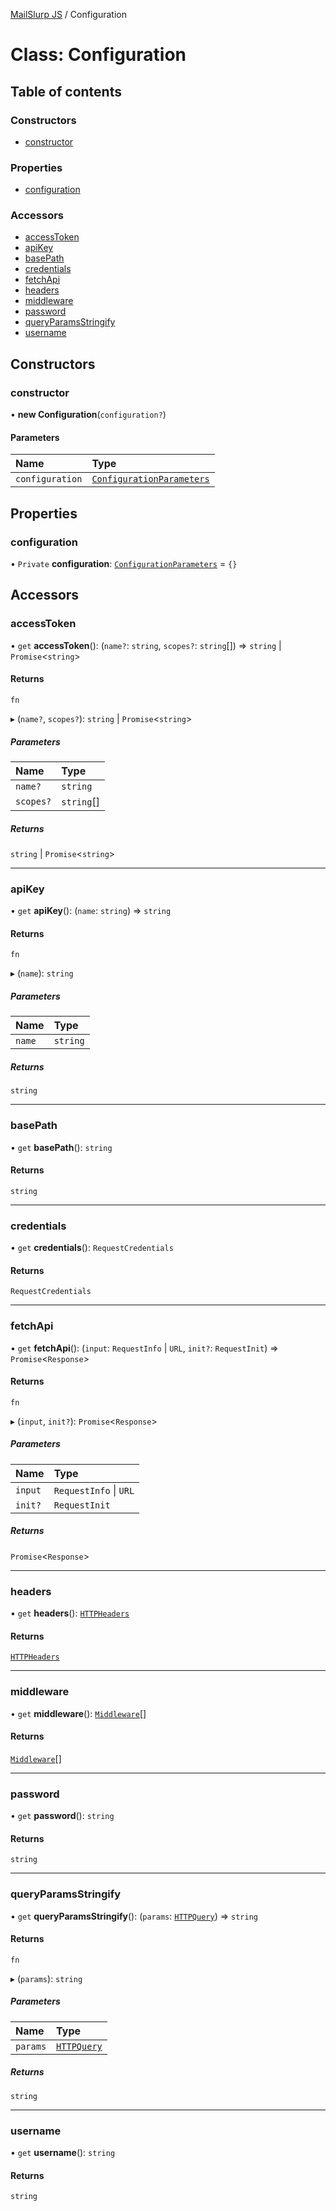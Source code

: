 [MailSlurp JS](../README.md) / Configuration

# Class: Configuration

## Table of contents

### Constructors

- [constructor](Configuration.md#constructor)

### Properties

- [configuration](Configuration.md#configuration)

### Accessors

- [accessToken](Configuration.md#accesstoken)
- [apiKey](Configuration.md#apikey)
- [basePath](Configuration.md#basepath)
- [credentials](Configuration.md#credentials)
- [fetchApi](Configuration.md#fetchapi)
- [headers](Configuration.md#headers)
- [middleware](Configuration.md#middleware)
- [password](Configuration.md#password)
- [queryParamsStringify](Configuration.md#queryparamsstringify)
- [username](Configuration.md#username)

## Constructors

### constructor

• **new Configuration**(`configuration?`)

#### Parameters

| Name | Type |
| :------ | :------ |
| `configuration` | [`ConfigurationParameters`](../interfaces/ConfigurationParameters.md) |

## Properties

### configuration

• `Private` **configuration**: [`ConfigurationParameters`](../interfaces/ConfigurationParameters.md) = `{}`

## Accessors

### accessToken

• `get` **accessToken**(): (`name?`: `string`, `scopes?`: `string`[]) => `string` \| `Promise`<`string`\>

#### Returns

`fn`

▸ (`name?`, `scopes?`): `string` \| `Promise`<`string`\>

##### Parameters

| Name | Type |
| :------ | :------ |
| `name?` | `string` |
| `scopes?` | `string`[] |

##### Returns

`string` \| `Promise`<`string`\>

___

### apiKey

• `get` **apiKey**(): (`name`: `string`) => `string`

#### Returns

`fn`

▸ (`name`): `string`

##### Parameters

| Name | Type |
| :------ | :------ |
| `name` | `string` |

##### Returns

`string`

___

### basePath

• `get` **basePath**(): `string`

#### Returns

`string`

___

### credentials

• `get` **credentials**(): `RequestCredentials`

#### Returns

`RequestCredentials`

___

### fetchApi

• `get` **fetchApi**(): (`input`: `RequestInfo` \| `URL`, `init?`: `RequestInit`) => `Promise`<`Response`\>

#### Returns

`fn`

▸ (`input`, `init?`): `Promise`<`Response`\>

##### Parameters

| Name | Type |
| :------ | :------ |
| `input` | `RequestInfo` \| `URL` |
| `init?` | `RequestInit` |

##### Returns

`Promise`<`Response`\>

___

### headers

• `get` **headers**(): [`HTTPHeaders`](../README.md#httpheaders)

#### Returns

[`HTTPHeaders`](../README.md#httpheaders)

___

### middleware

• `get` **middleware**(): [`Middleware`](../interfaces/Middleware.md)[]

#### Returns

[`Middleware`](../interfaces/Middleware.md)[]

___

### password

• `get` **password**(): `string`

#### Returns

`string`

___

### queryParamsStringify

• `get` **queryParamsStringify**(): (`params`: [`HTTPQuery`](../README.md#httpquery)) => `string`

#### Returns

`fn`

▸ (`params`): `string`

##### Parameters

| Name | Type |
| :------ | :------ |
| `params` | [`HTTPQuery`](../README.md#httpquery) |

##### Returns

`string`

___

### username

• `get` **username**(): `string`

#### Returns

`string`
